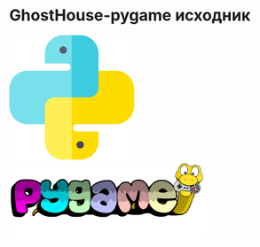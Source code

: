 # GhostHouse-pygame исходник
![!](https://github.com/Artemovich123/GhostHouse-/blob/icon/mini_py.png) ![111](https://github.com/Artemovich123/GhostHouse/blob/Artemovich123-patch-1/pygame.png)
